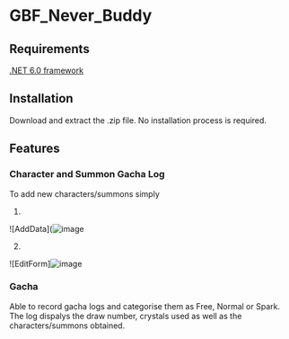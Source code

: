 # GBF_Never_Buddy

## Requirements
[.NET 6.0 framework](https://dotnet.microsoft.com/en-us/download/dotnet/6.0, ".NET 6 Framework") 

## Installation
Download and extract the .zip file. No installation process is required.  

## Features

### Character and Summon Gacha Log
To add new characters/summons simply

1. 
![AddData](![image](https://user-images.githubusercontent.com/88888289/223291413-c6435130-3a14-419f-b043-5ebbaa57e158.png) 

2.
![EditForm]![image](https://user-images.githubusercontent.com/88888289/223291559-585499dc-1ae5-4aa2-92c1-671cba54295a.png)

### Gacha
Able to record gacha logs and categorise them as Free, Normal or Spark. The log dispalys the draw number, crystals used as well as the characters/summons obtained.

 
